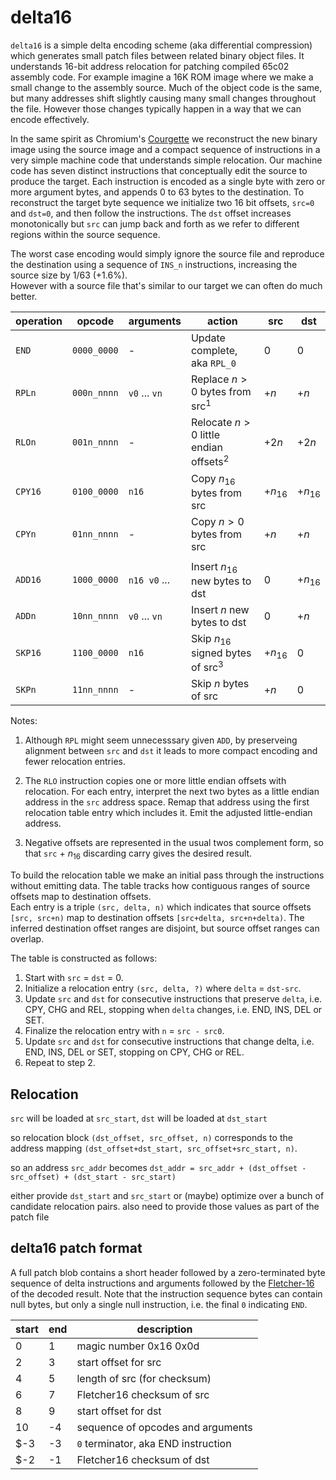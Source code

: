 
delta16
===

`delta16` is a simple delta encoding scheme (aka differential compression) 
which generates small patch files between related binary object files.
It understands 16-bit address relocation for patching compiled 65c02 assembly code.
For example imagine a 16K ROM image where we make a small change to the 
assembly source.  Much of the object code is the same, but many addresses shift slightly
causing many small changes throughout the file.  However those changes typically happen in
a way that we can encode effectively.

In the same spirit as Chromium's 
[Courgette](https://www.chromium.org/developers/design-documents/software-updates-courgette/) we reconstruct
the new binary image using the source image and a compact sequence of instructions in a very simple
machine code that understands simple relocation.
Our machine code has seven distinct instructions that conceptually edit the source to produce the target.
Each instruction is encoded as a single byte with zero or more argument bytes, and appends 0 to 63
bytes to the destination.
To reconstruct the target byte sequence we initialize two 16 bit offsets, `src=0` and `dst=0`,
and then follow the instructions. 
The `dst` offset increases monotonically but `src` can jump back and forth as we refer to different
regions within the source sequence.

The worst case encoding would simply ignore the source file and reproduce the destination
using a sequence of `INS_n` instructions, increasing the source size by 1/63 (+1.6%).  
However with a source file that's similar to our target we can often do much better.

| operation | opcode | arguments | action | src | dst |
| ---       | ---   |  ---    | --- | --- | --- |
| `END`   | `0000_0000` | - | Update complete, aka `RPL_0`| 0 | 0 |
| `RPLn`  | `000n_nnnn` | `v0` ... `vn` | Replace $n>0$ bytes from src<sup>1</sup>  | $+n$ | $+n$ |
| `RLOn`  | `001n_nnnn` | - | Relocate $n>0$ little endian offsets<sup>2</sup> | $+2n$ | $+2n$ |
| `CPY16` | `0100_0000` | `n16` | Copy $n_{16}$ bytes from src | $+n_{16}$ | $+n_{16}$ |
| `CPYn`  | `01nn_nnnn` | - | Copy $n>0$ bytes from src | $+n$ | $+n$ |
| | | | | | |
| `ADD16` | `1000_0000` | `n16 v0` ...  | Insert $n_{16}$ new bytes to dst | 0 | $+n_{16}$ |
| `ADDn`  | `10nn_nnnn` | `v0` ... `vn` | Insert $n$ new bytes to dst | 0 | $+n$ |
| `SKP16` | `1100_0000` | `n16` | Skip $n_{16}$ signed bytes of src<sup>3</sup> | $+n_{16}$ | 0 |
| `SKPn`  | `11nn_nnnn` | - | Skip $n$ bytes of src | $+n$ | 0 |

Notes:

1. Although `RPL` might seem unnecesssary given `ADD`,
by preserveing alignment between `src` and `dst`
it leads to more compact encoding and fewer relocation entries.

2. The `RLO` instruction copies one or more little endian offsets with relocation.
For each entry, interpret the next two bytes as a little endian address in the
`src` address space.  Remap that address using the first relocation table entry 
which includes it.  Emit the adjusted little-endian address.

3. Negative offsets are represented in the usual twos complement form, 
so that `src` + $n_{16}$ discarding carry gives the desired result.

To build the relocation table we make an initial pass through the instructions 
without emitting data.
The table tracks how contiguous ranges of source offsets map to destination offsets.  
Each entry is a triple `(src, delta, n)` which indicates that
source offsets `[src, src+n)` map to destination offsets `[src+delta, src+n+delta)`.
The inferred destination offset ranges are disjoint, but source offset ranges can overlap.

The table is constructed as follows:

1. Start with `src` = `dst` = 0.  
2. Initialize a relocation entry `(src, delta, ?)` where `delta` = `dst-src`.
3. Update `src` and `dst` for consecutive instructions that preserve `delta`,
  i.e. CPY, CHG and REL, stopping when `delta` changes, i.e. END, INS, DEL or SET.
4. Finalize the relocation entry with `n` = `src - src0`.
5. Update `src` and `dst` for consecutive instructions that change delta, i.e. END, INS, DEL or SET,
  stopping on CPY, CHG or REL.
6. Repeat to step 2.


Relocation
---

`src` will be loaded at `src_start`, `dst` will be loaded at `dst_start`

so relocation block `(dst_offset, src_offset, n)` corresponds to the address
mapping `(dst_offset+dst_start, src_offset+src_start, n)`.  

so an address `src_addr` becomes `dst_addr = src_addr + (dst_offset - src_offset) + (dst_start - src_start)`

either provide `dst_start` and `src_start` or (maybe) optimize over a bunch of candidate relocation pairs.
also need to provide those values as part of the patch file

delta16 patch format
---

A full patch blob contains a short header
followed by a zero-terminated byte sequence of delta instructions and arguments
followed by the [Fletcher-16](https://en.wikipedia.org/wiki/Fletcher%27s_checksum) 
of the decoded result.
Note that the instruction sequence bytes can contain null bytes,
but only a single null instruction, i.e. the final `0` indicating `END`.


| start | end | description |
| --- | --- | --- |
| 0  | 1 | magic number 0x16 0x0d |
| 2  | 3 | start offset for src |
| 4  | 5 | length of src (for checksum) |
| 6  | 7 | Fletcher16 checksum of src |
| 8  | 9 | start offset for dst |
| 10 | -4 | sequence of opcodes and arguments |
| $-3 | -3 | `0` terminator, aka END instruction |
| $-2 | -1 | Fletcher16 checksum of dst |

